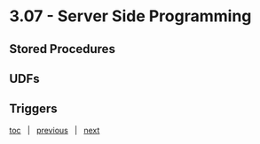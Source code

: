 # 3.07 - Server Side Programming


## Stored Procedures




## UDFs




## Triggers





[toc](June_2021.md) &nbsp; |  &nbsp; [previous](3_06_sql.md) &nbsp; | &nbsp; [next](3_08_change_feed.md) &nbsp;
